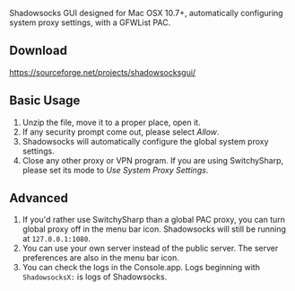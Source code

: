 Shadowsocks GUI designed for Mac OSX 10.7+, automatically configuring system proxy settings, with a GFWList PAC.

Download
--------
https://sourceforge.net/projects/shadowsocksgui/

Basic Usage
-----------
1. Unzip the file, move it to a proper place, open it.
2. If any security prompt come out, please select *Allow*.
3. Shadowsocks will automatically configure the global system proxy settings.
4. Close any other proxy or VPN program. If you are using SwitchySharp, please set its mode to *Use System Proxy Settings*.

Advanced
--------
1. If you'd rather use SwitchySharp than a global PAC proxy, you can turn global proxy off in the menu bar icon. Shadowsocks will still be running at `127.0.0.1:1080`.
2. You can use your own server instead of the public server. The server preferences are also in the menu bar icon.
3. You can check the logs in the Console.app. Logs beginning with `ShadowsocksX:` is logs of Shadowsocks.

